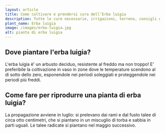 ```yaml
---
layout: article
title: Come coltivare e prendersi cura dell’Erba luigia
description: Tutte le cure necessarie, irrigazioni, terreno, consigli e molto altro sulla coltivazione dell’Erba luigia
plant_name: Erba luigia
image: /images/erba-luigia.jpg
alt: pianta di erba luigia
---
```


## Dove piantare l'erba luigia?

L'erba luigia è' un arbusto deciduo, resistente al freddo ma non troppo! E' preferibile la coltivazione in vaso in zone dove le temperature scendono al di sotto dello zero, esponendole nei periodi soleggiati e proteggendole nei periodi più freddi.

## Come fare per riprodurre una pianta di erba luigia?

La propagazione avviene in luglio: si prelevano dai rami e dal fusto talee di circa otto centimetri, che si piantano in un miscuglio di torba e sabbia in parti uguali. Le talee radicate si piantano nel maggio successivo.

